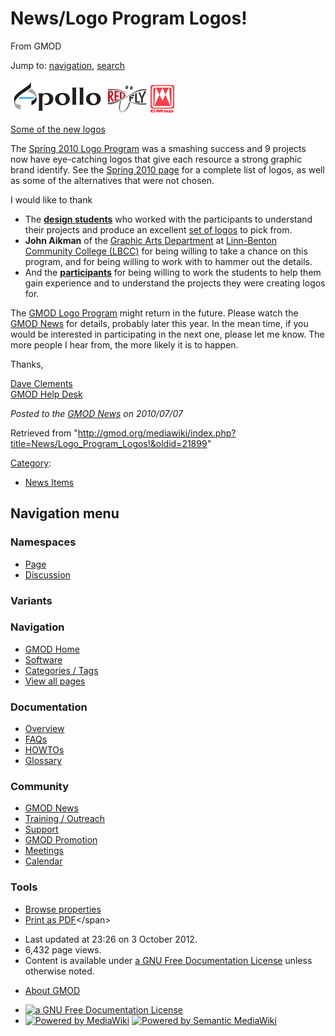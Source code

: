 <div id="mw-page-base" class="noprint">

</div>

<div id="mw-head-base" class="noprint">

</div>

<div id="content" class="mw-body" role="main">

<span id="top"></span>

<div id="mw-js-message" style="display:none;">

</div>



# <span dir="auto">News/Logo Program Logos!</span>

<div id="bodyContent">

<div id="siteSub">

From GMOD

</div>

<div id="contentSub">

</div>

<div id="jump-to-nav" class="mw-jump">

Jump to: [navigation](#mw-navigation), [search](#p-search)

</div>

<div id="mw-content-text" class="mw-content-ltr" lang="en" dir="ltr">

[<img
src="../../mediawiki/images/thumb/1/1b/ApolloLogo.png/150px-ApolloLogo.png"
srcset="../../mediawiki/images/thumb/1/1b/ApolloLogo.png/225px-ApolloLogo.png 1.5x, ../../mediawiki/images/thumb/1/1b/ApolloLogo.png/300px-ApolloLogo.png 2x"
width="150" height="54" alt="Apollo logo by Audra Radke" />](../Spring_2010_Logo_Program "Apollo logo by Audra Radke")
[<img
src="../../mediawiki/images/thumb/1/1d/RedFlyLogo.png/65px-RedFlyLogo.png"
srcset="../../mediawiki/images/thumb/1/1d/RedFlyLogo.png/98px-RedFlyLogo.png 1.5x, ../../mediawiki/images/thumb/1/1d/RedFlyLogo.png/130px-RedFlyLogo.png 2x"
width="65" height="46" alt="REDFly logo by Alex Read" />](../Spring_2010_Logo_Program "REDFly logo by Alex Read")
[<img
src="../../mediawiki/images/thumb/3/33/CMapLogo.png/40px-CMapLogo.png"
srcset="../../mediawiki/images/thumb/3/33/CMapLogo.png/60px-CMapLogo.png 1.5x, ../../mediawiki/images/thumb/3/33/CMapLogo.png/80px-CMapLogo.png 2x"
width="40" height="46" alt="CMap logo by Kathy Bracken" />](../Spring_2010_Logo_Program "CMap logo by Kathy Bracken")

[Some of the new
logos](../Spring_2010_Logo_Program "Spring 2010 Logo Program")

The [Spring 2010 Logo
Program](../Spring_2010_Logo_Program "Spring 2010 Logo Program") was a
smashing success and 9 projects now have eye-catching logos that give
each resource a strong graphic brand identify. See the [Spring 2010
page](../Spring_2010_Logo_Program "Spring 2010 Logo Program") for a
complete list of logos, as well as some of the alternatives that were
not chosen.

I would like to thank

- The **[design
  students](../Spring_2010_Logo_Program#Linn-Benton_Community_College "Spring 2010 Logo Program")**
  who worked with the participants to understand their projects and
  produce an excellent [set of
  logos](../Spring_2010_Logo_Program#Other_Logos "Spring 2010 Logo Program")
  to pick from.
- **John Aikman** of the
  <a href="http://www.linnbenton.edu/go/graphic-arts"
  class="external text" rel="nofollow">Graphic Arts Department</a> at
  <a href="http://www.linnbenton.edu/" class="external text"
  rel="nofollow">Linn-Benton Community College (LBCC)</a> for being
  willing to take a chance on this program, and for being willing to
  work with to hammer out the details.
- And the
  **[participants](../Spring_2010_Logo_Program#Projects "Spring 2010 Logo Program")**
  for being willing to work the students to help them gain experience
  and to understand the projects they were creating logos for.

The [GMOD Logo Program](../GMOD_Logo_Program "GMOD Logo Program") might
return in the future. Please watch the [GMOD
News](../GMOD_News "GMOD News") for details, probably later this year.
In the mean time, if you would be interested in participating in the
next one, please let me know. The more people I hear from, the more
likely it is to happen.

Thanks,

[Dave Clements](../User:Clements "User:Clements")  
[GMOD Help Desk](../GMOD_Help_Desk "GMOD Help Desk")

  

<div class="newsfooter">

*Posted to the [GMOD News](../GMOD_News "GMOD News") on 2010/07/07*

</div>

</div>

<div class="printfooter">

Retrieved from
"<http://gmod.org/mediawiki/index.php?title=News/Logo_Program_Logos!&oldid=21899>"

</div>

<div id="catlinks" class="catlinks">

<div id="mw-normal-catlinks" class="mw-normal-catlinks">

[Category](../Special:Categories "Special:Categories"):

- [News Items](../Category:News_Items "Category:News Items")

</div>

</div>

<div class="visualClear">

</div>

</div>

</div>

<div id="mw-navigation">

## Navigation menu

<div id="mw-head">



<div id="left-navigation">

<div id="p-namespaces" class="vectorTabs" role="navigation"
aria-labelledby="p-namespaces-label">

### Namespaces

- <span id="ca-nstab-main"><a href="Logo_Program_Logos!" accesskey="c"
  title="View the content page [c]">Page</a></span>
- <span id="ca-talk"><a
  href="http://gmod.org/mediawiki/index.php?title=Talk:News/Logo_Program_Logos!&amp;action=edit&amp;redlink=1"
  accesskey="t"
  title="Discussion about the content page [t]">Discussion</a></span>

</div>

<div id="p-variants" class="vectorMenu emptyPortlet" role="navigation"
aria-labelledby="p-variants-label">

### 

### Variants[](#)

<div class="menu">

</div>

</div>

</div>

<div id="right-navigation">





</div>



</div>

</div>

</div>

<div id="mw-panel">

<div id="p-logo" role="banner">

<a href="../Main_Page"
style="background-image: url(../../images/GMOD-cogs.png);"
title="Visit the main page"></a>

</div>

<div id="p-Navigation" class="portal" role="navigation"
aria-labelledby="p-Navigation-label">

### Navigation

<div class="body">

- <span id="n-GMOD-Home">[GMOD Home](../Main_Page)</span>
- <span id="n-Software">[Software](../GMOD_Components)</span>
- <span id="n-Categories-.2F-Tags">[Categories /
  Tags](../Categories)</span>
- <span id="n-View-all-pages">[View all
  pages](../Special:AllPages)</span>

</div>

</div>

<div id="p-Documentation" class="portal" role="navigation"
aria-labelledby="p-Documentation-label">

### Documentation

<div class="body">

- <span id="n-Overview">[Overview](../Overview)</span>
- <span id="n-FAQs">[FAQs](../Category:FAQ)</span>
- <span id="n-HOWTOs">[HOWTOs](../Category:HOWTO)</span>
- <span id="n-Glossary">[Glossary](../Glossary)</span>

</div>

</div>

<div id="p-Community" class="portal" role="navigation"
aria-labelledby="p-Community-label">

### Community

<div class="body">

- <span id="n-GMOD-News">[GMOD News](../GMOD_News)</span>
- <span id="n-Training-.2F-Outreach">[Training /
  Outreach](../Training_and_Outreach)</span>
- <span id="n-Support">[Support](../Support)</span>
- <span id="n-GMOD-Promotion">[GMOD Promotion](../GMOD_Promotion)</span>
- <span id="n-Meetings">[Meetings](../Meetings)</span>
- <span id="n-Calendar">[Calendar](../Calendar)</span>

</div>

</div>

<div id="p-tb" class="portal" role="navigation"
aria-labelledby="p-tb-label">

### Tools

<div class="body">


- <span id="t-smwbrowselink"><a href="../Special:Browse/News-2FLogo_Program_Logos!"
  rel="smw-browse">Browse properties</a></span>
- <span id="t-pdf">[Print as
  PDF](http://gmod.org/mediawiki/index.php?title=Special:PdfPrint&page=News/Logo_Program_Logos!)</span>

</div>

</div>

</div>

</div>

<div id="footer" role="contentinfo">

- <span id="footer-info-lastmod">Last updated at 23:26 on 3 October
  2012.</span>
- <span id="footer-info-viewcount">6,432 page views.</span>
- <span id="footer-info-copyright">Content is available under
  <a href="http://www.gnu.org/licenses/fdl-1.3.html" class="external"
  rel="nofollow">a GNU Free Documentation License</a> unless otherwise
  noted.</span>

<!-- -->

- <span id="footer-places-about">[About
  GMOD](../GMOD:About "GMOD:About")</span>

<!-- -->

- <span id="footer-copyrightico">[<img src="http://www.gnu.org/graphics/gfdl-logo-small.png" width="88"
  height="31" alt="a GNU Free Documentation License" />](http://www.gnu.org/licenses/fdl-1.3.html)</span>
- <span id="footer-poweredbyico">[<img
  src="../../mediawiki/skins/common/images/poweredby_mediawiki_88x31.png"
  width="88" height="31" alt="Powered by MediaWiki" />](http://www.mediawiki.org/)
  [<img
  src="../../mediawiki/extensions/SemanticMediaWiki/resources/images/smw_button.png"
  width="88" height="31" alt="Powered by Semantic MediaWiki" />](https://www.semantic-mediawiki.org/wiki/Semantic_MediaWiki)</span>

<div style="clear:both">

</div>

</div>
